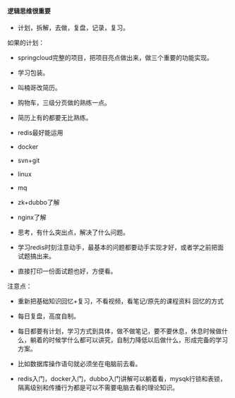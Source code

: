 #### 逻辑思维很重要

+ 计划，拆解，去做，复盘，记录，复习。



如果的计划：

+ springcloud完整的项目，把项目亮点做出来，做三个重要的功能实现。
+ 学习包装。
+ 叫楠哥改简历。
+ 购物车，三级分页做的熟练一点。
+ 简历上有的都要无比熟练。
+ redis最好能运用
+ docker
+ svn+git
+ linux
+ mq
+ zk+dubbo了解
+ nginx了解
+ 思考，有什么突出点，解决了什么问题。



+ 学习redis时刻注意动手，最基本的问题都要动手实现才好，或者学之前把面试题搞出来。
+ 直接打印一份面试题也好，方便看。













注意点：

+ 重新把基础知识回忆+复习，不看视频，看笔记/原先的课程资料 回忆的方式

+ 每日复盘，高度自制。
+ 每日都要有计划，学习方式到具体，做不做笔记，要不要休息，休息时候做什么，躺着的时候学什么都可以讲究，自制力降低以后做什么，形成完备的学习方案。
+ 比如数据库操作语句就必须坐在电脑前去看。
+ redis入门，docker入门，dubbo入门讲解可以躺着看，mysqk行锁和表锁，隔离级别和传播行为都是可以不需要电脑去看的理论知识。